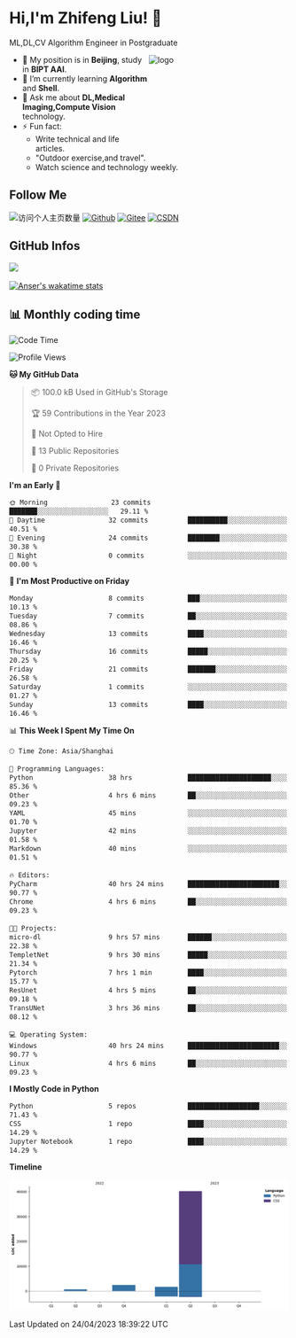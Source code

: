 <!--
**stonedada/stonedada** is a ✨ _special_ ✨ repository because its `README.md` (this file) appears on your GitHub profile.

Here are some ideas to get you started:

- 🔭 I’m currently working on ...
- 🌱 I’m currently learning ...
- 👯 I’m looking to collaborate on ...
- 🤔 I’m looking for help with ...
- 💬 Ask me about ...
- 📫 How to reach me: ...
- 😄 Pronouns: ...
- ⚡ Fun fact: ...
-->
# Hi,I'm Zhifeng Liu! 👋
ML,DL,CV Algorithm Engineer in Postgraduate

<img src="https://github-readme-stats-git-masterrstaa-rickstaa.vercel.app/api?username=stonedada&show_icons=true&count_private=true&theme=vue" alt="logo" height="160" align="right" width="50%" />

- 🔭 My position is in **Beijing**, study in **BIPT AAI**.
- 🌱 I’m currently learning **Algorithm** and **Shell**.
- 💬 Ask me about **DL,Medical Imaging,Compute Vision** technology.
- ⚡ Fun fact: 
  - Write technical and life articles.
  - "Outdoor exercise,and travel".
  - Watch science and technology weekly.

## Follow Me
![访问个人主页数量](https://komarev.com/ghpvc/?username=stonedada&color=green)
[![Github](https://img.shields.io/github/followers/stonedada?label=Github&style=social)](https://github.com/stonedada)
[![Gitee](https://img.shields.io/badge/-Gitee-EA4335?style=flat-square&logo=Gitee&logoColor=white)](https://gitee.com/liu-shitou)
[![CSDN](https://img.shields.io/badge/-CSDN-c14438?style=flat-square&logo=C&logoColor=white)](https://blog.csdn.net/weixin_43913261?type=blog)
## GitHub Infos
<!--
<img src="https://github-profile-trophy.vercel.app/?username=stonedada&theme=flat&column=7" alt="logo" height="160" align="center" style="margin: auto;" />
[![GitHub Streak](https://github-readme-streak-stats.herokuapp.com/?user=stonedada&theme=vue)](https://github.com/stonedada)
-->
<a href="https://github.com/stonedada">
  <img src="https://github-readme-stats-git-masterrstaa-rickstaa.vercel.app/api/top-langs/?username=stonedada&layout=compact&theme=vue" />
</a>

[![Anser's wakatime stats](https://github-readme-stats.vercel.app/api/wakatime?username=stonedada&layout=compact&custom_title=Wakatime%20Stats%20(this%20week))](https://wakatime.com/@stonedada)


## :bar_chart: Monthly coding time

<!--START_SECTION:waka-->
![Code Time](http://img.shields.io/badge/Code%20Time-71%20hrs%2023%20mins-blue)

![Profile Views](http://img.shields.io/badge/Profile%20Views-0-blue)

**🐱 My GitHub Data** 

> 📦 100.0 kB Used in GitHub's Storage 
 > 
> 🏆 59 Contributions in the Year 2023
 > 
> 🚫 Not Opted to Hire
 > 
> 📜 13 Public Repositories 
 > 
> 🔑 0 Private Repositories 
 > 
**I'm an Early 🐤** 

```text
🌞 Morning                23 commits          ███████░░░░░░░░░░░░░░░░░░   29.11 % 
🌆 Daytime                32 commits          ██████████░░░░░░░░░░░░░░░   40.51 % 
🌃 Evening                24 commits          ████████░░░░░░░░░░░░░░░░░   30.38 % 
🌙 Night                  0 commits           ░░░░░░░░░░░░░░░░░░░░░░░░░   00.00 % 
```
📅 **I'm Most Productive on Friday** 

```text
Monday                   8 commits           ███░░░░░░░░░░░░░░░░░░░░░░   10.13 % 
Tuesday                  7 commits           ██░░░░░░░░░░░░░░░░░░░░░░░   08.86 % 
Wednesday                13 commits          ████░░░░░░░░░░░░░░░░░░░░░   16.46 % 
Thursday                 16 commits          █████░░░░░░░░░░░░░░░░░░░░   20.25 % 
Friday                   21 commits          ███████░░░░░░░░░░░░░░░░░░   26.58 % 
Saturday                 1 commits           ░░░░░░░░░░░░░░░░░░░░░░░░░   01.27 % 
Sunday                   13 commits          ████░░░░░░░░░░░░░░░░░░░░░   16.46 % 
```


📊 **This Week I Spent My Time On** 

```text
🕑︎ Time Zone: Asia/Shanghai

💬 Programming Languages: 
Python                   38 hrs              █████████████████████░░░░   85.36 % 
Other                    4 hrs 6 mins        ██░░░░░░░░░░░░░░░░░░░░░░░   09.23 % 
YAML                     45 mins             ░░░░░░░░░░░░░░░░░░░░░░░░░   01.70 % 
Jupyter                  42 mins             ░░░░░░░░░░░░░░░░░░░░░░░░░   01.58 % 
Markdown                 40 mins             ░░░░░░░░░░░░░░░░░░░░░░░░░   01.51 % 

🔥 Editors: 
PyCharm                  40 hrs 24 mins      ███████████████████████░░   90.77 % 
Chrome                   4 hrs 6 mins        ██░░░░░░░░░░░░░░░░░░░░░░░   09.23 % 

🐱‍💻 Projects: 
micro-dl                 9 hrs 57 mins       ██████░░░░░░░░░░░░░░░░░░░   22.38 % 
TempletNet               9 hrs 30 mins       █████░░░░░░░░░░░░░░░░░░░░   21.34 % 
Pytorch                  7 hrs 1 min         ████░░░░░░░░░░░░░░░░░░░░░   15.77 % 
ResUnet                  4 hrs 5 mins        ██░░░░░░░░░░░░░░░░░░░░░░░   09.18 % 
TransUNet                3 hrs 36 mins       ██░░░░░░░░░░░░░░░░░░░░░░░   08.12 % 

💻 Operating System: 
Windows                  40 hrs 24 mins      ███████████████████████░░   90.77 % 
Linux                    4 hrs 6 mins        ██░░░░░░░░░░░░░░░░░░░░░░░   09.23 % 
```

**I Mostly Code in Python** 

```text
Python                   5 repos             ██████████████████░░░░░░░   71.43 % 
CSS                      1 repo              ████░░░░░░░░░░░░░░░░░░░░░   14.29 % 
Jupyter Notebook         1 repo              ████░░░░░░░░░░░░░░░░░░░░░   14.29 % 
```



**Timeline**

![Lines of Code chart](https://raw.githubusercontent.com/stonedada/stonedada/main/assets/bar_graph.png)


 Last Updated on 24/04/2023 18:39:22 UTC
<!--END_SECTION:waka-->